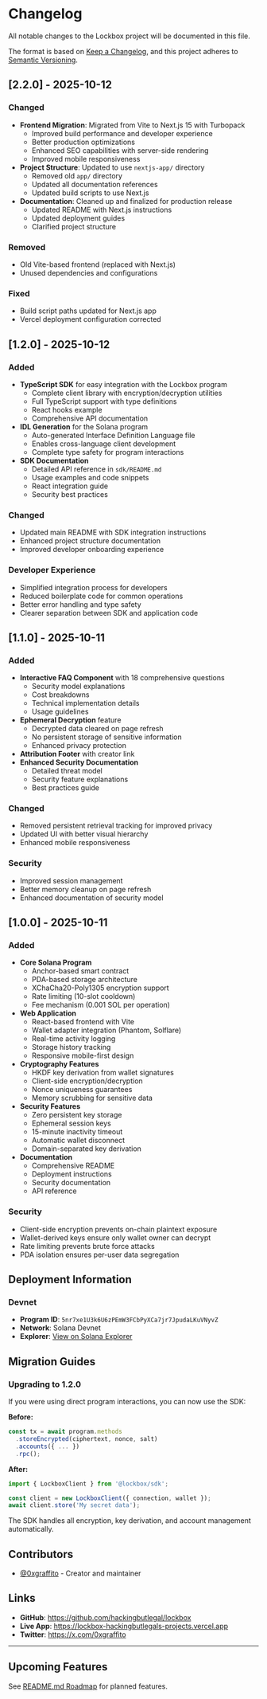 # Changelog

All notable changes to the Lockbox project will be documented in this file.

The format is based on [Keep a Changelog](https://keepachangelog.com/en/1.0.0/),
and this project adheres to [Semantic Versioning](https://semver.org/spec/v2.0.0.html).

## [2.2.0] - 2025-10-12

### Changed
- **Frontend Migration**: Migrated from Vite to Next.js 15 with Turbopack
  - Improved build performance and developer experience
  - Better production optimizations
  - Enhanced SEO capabilities with server-side rendering
  - Improved mobile responsiveness
- **Project Structure**: Updated to use `nextjs-app/` directory
  - Removed old `app/` directory
  - Updated all documentation references
  - Updated build scripts to use Next.js
- **Documentation**: Cleaned up and finalized for production release
  - Updated README with Next.js instructions
  - Updated deployment guides
  - Clarified project structure

### Removed
- Old Vite-based frontend (replaced with Next.js)
- Unused dependencies and configurations

### Fixed
- Build script paths updated for Next.js app
- Vercel deployment configuration corrected

## [1.2.0] - 2025-10-12

### Added
- **TypeScript SDK** for easy integration with the Lockbox program
  - Complete client library with encryption/decryption utilities
  - Full TypeScript support with type definitions
  - React hooks example
  - Comprehensive API documentation
- **IDL Generation** for the Solana program
  - Auto-generated Interface Definition Language file
  - Enables cross-language client development
  - Complete type safety for program interactions
- **SDK Documentation**
  - Detailed API reference in `sdk/README.md`
  - Usage examples and code snippets
  - React integration guide
  - Security best practices

### Changed
- Updated main README with SDK integration instructions
- Enhanced project structure documentation
- Improved developer onboarding experience

### Developer Experience
- Simplified integration process for developers
- Reduced boilerplate code for common operations
- Better error handling and type safety
- Clearer separation between SDK and application code

## [1.1.0] - 2025-10-11

### Added
- **Interactive FAQ Component** with 18 comprehensive questions
  - Security model explanations
  - Cost breakdowns
  - Technical implementation details
  - Usage guidelines
- **Ephemeral Decryption** feature
  - Decrypted data cleared on page refresh
  - No persistent storage of sensitive information
  - Enhanced privacy protection
- **Attribution Footer** with creator link
- **Enhanced Security Documentation**
  - Detailed threat model
  - Security feature explanations
  - Best practices guide

### Changed
- Removed persistent retrieval tracking for improved privacy
- Updated UI with better visual hierarchy
- Enhanced mobile responsiveness

### Security
- Improved session management
- Better memory cleanup on page refresh
- Enhanced documentation of security model

## [1.0.0] - 2025-10-11

### Added
- **Core Solana Program**
  - Anchor-based smart contract
  - PDA-based storage architecture
  - XChaCha20-Poly1305 encryption support
  - Rate limiting (10-slot cooldown)
  - Fee mechanism (0.001 SOL per operation)
- **Web Application**
  - React-based frontend with Vite
  - Wallet adapter integration (Phantom, Solflare)
  - Real-time activity logging
  - Storage history tracking
  - Responsive mobile-first design
- **Cryptography Features**
  - HKDF key derivation from wallet signatures
  - Client-side encryption/decryption
  - Nonce uniqueness guarantees
  - Memory scrubbing for sensitive data
- **Security Features**
  - Zero persistent key storage
  - Ephemeral session keys
  - 15-minute inactivity timeout
  - Automatic wallet disconnect
  - Domain-separated key derivation
- **Documentation**
  - Comprehensive README
  - Deployment instructions
  - Security documentation
  - API reference

### Security
- Client-side encryption prevents on-chain plaintext exposure
- Wallet-derived keys ensure only wallet owner can decrypt
- Rate limiting prevents brute force attacks
- PDA isolation ensures per-user data segregation

## Deployment Information

### Devnet
- **Program ID**: `5nr7xe1U3k6U6zPEmW3FCbPyXCa7jr7JpudaLKuVNyvZ`
- **Network**: Solana Devnet
- **Explorer**: [View on Solana Explorer](https://explorer.solana.com/address/5nr7xe1U3k6U6zPEmW3FCbPyXCa7jr7JpudaLKuVNyvZ?cluster=devnet)

## Migration Guides

### Upgrading to 1.2.0

If you were using direct program interactions, you can now use the SDK:

**Before:**
```typescript
const tx = await program.methods
  .storeEncrypted(ciphertext, nonce, salt)
  .accounts({ ... })
  .rpc();
```

**After:**
```typescript
import { LockboxClient } from '@lockbox/sdk';

const client = new LockboxClient({ connection, wallet });
await client.store('My secret data');
```

The SDK handles all encryption, key derivation, and account management automatically.

## Contributors

- [@0xgraffito](https://x.com/0xgraffito) - Creator and maintainer

## Links

- **GitHub**: https://github.com/hackingbutlegal/lockbox
- **Live App**: https://lockbox-hackingbutlegals-projects.vercel.app
- **Twitter**: https://x.com/0xgraffito

---

## Upcoming Features

See [README.md Roadmap](./README.md#roadmap) for planned features.
